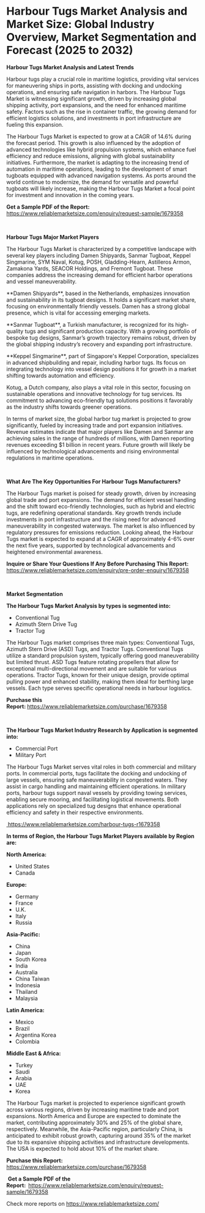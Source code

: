 <p><h1>Harbour Tugs Market Analysis and Market Size: Global Industry Overview, Market Segmentation and Forecast (2025 to 2032)</h1></p><p><strong>Harbour Tugs Market Analysis and Latest Trends</strong></p>
<p><p>Harbour tugs play a crucial role in maritime logistics, providing vital services for maneuvering ships in ports, assisting with docking and undocking operations, and ensuring safe navigation in harbors. The Harbour Tugs Market is witnessing significant growth, driven by increasing global shipping activity, port expansions, and the need for enhanced maritime safety. Factors such as the rise in container traffic, the growing demand for efficient logistics solutions, and investments in port infrastructure are fueling this expansion.</p><p>The Harbour Tugs Market is expected to grow at a CAGR of 14.6% during the forecast period. This growth is also influenced by the adoption of advanced technologies like hybrid propulsion systems, which enhance fuel efficiency and reduce emissions, aligning with global sustainability initiatives. Furthermore, the market is adapting to the increasing trend of automation in maritime operations, leading to the development of smart tugboats equipped with advanced navigation systems. As ports around the world continue to modernize, the demand for versatile and powerful tugboats will likely increase, making the Harbour Tugs Market a focal point for investment and innovation in the coming years.</p></p>
<p><strong>Get a Sample PDF of the Report:&nbsp;</strong> <a href="https://www.reliablemarketsize.com/enquiry/request-sample/1679358?utm_campaign=3324&utm_medium=2&utm_source=Github&utm_content=ia&utm_term=24032025&utm_id=harbour-tugs">https://www.reliablemarketsize.com/enquiry/request-sample/1679358</a></p>
<p>&nbsp;</p>
<p><strong>Harbour Tugs Major Market Players</strong></p>
<p><p>The Harbour Tugs Market is characterized by a competitive landscape with several key players including Damen Shipyards, Sanmar Tugboat, Keppel Singmarine, SYM Naval, Kotug, POSH, Gladding-Hearn, Astilleros Armon, Zamakona Yards, SEACOR Holdings, and Fremont Tugboat. These companies address the increasing demand for efficient harbor operations and vessel maneuverability.</p><p>**Damen Shipyards**, based in the Netherlands, emphasizes innovation and sustainability in its tugboat designs. It holds a significant market share, focusing on environmentally friendly vessels. Damen has a strong global presence, which is vital for accessing emerging markets.</p><p>**Sanmar Tugboat**, a Turkish manufacturer, is recognized for its high-quality tugs and significant production capacity. With a growing portfolio of bespoke tug designs, Sanmar’s growth trajectory remains robust, driven by the global shipping industry’s recovery and expanding port infrastructure.</p><p>**Keppel Singmarine**, part of Singapore's Keppel Corporation, specializes in advanced shipbuilding and repair, including harbor tugs. Its focus on integrating technology into vessel design positions it for growth in a market shifting towards automation and efficiency.</p><p>Kotug, a Dutch company, also plays a vital role in this sector, focusing on sustainable operations and innovative technology for tug services. Its commitment to advancing eco-friendly tug solutions positions it favorably as the industry shifts towards greener operations.</p><p>In terms of market size, the global harbor tug market is projected to grow significantly, fueled by increasing trade and port expansion initiatives. Revenue estimates indicate that major players like Damen and Sanmar are achieving sales in the range of hundreds of millions, with Damen reporting revenues exceeding $1 billion in recent years. Future growth will likely be influenced by technological advancements and rising environmental regulations in maritime operations.</p></p>
<p>&nbsp;</p>
<p><strong>What Are The Key Opportunities For Harbour Tugs Manufacturers?</strong></p>
<p><p>The Harbour Tugs market is poised for steady growth, driven by increasing global trade and port expansions. The demand for efficient vessel handling and the shift toward eco-friendly technologies, such as hybrid and electric tugs, are redefining operational standards. Key growth trends include investments in port infrastructure and the rising need for advanced maneuverability in congested waterways. The market is also influenced by regulatory pressures for emissions reduction. Looking ahead, the Harbour Tugs market is expected to expand at a CAGR of approximately 4-6% over the next five years, supported by technological advancements and heightened environmental awareness.</p></p>
<p><strong>Inquire or Share Your Questions If Any Before Purchasing This Report:</strong> <a href="https://www.reliablemarketsize.com/enquiry/pre-order-enquiry/1679358?utm_campaign=3324&utm_medium=2&utm_source=Github&utm_content=ia&utm_term=24032025&utm_id=harbour-tugs">https://www.reliablemarketsize.com/enquiry/pre-order-enquiry/1679358</a></p>
<p>&nbsp;</p>
<p><strong>Market Segmentation</strong></p>
<p><strong>The Harbour Tugs Market Analysis by types is segmented into:</strong></p>
<p><ul><li>Conventional Tug</li><li>Azimuth Stern Drive Tug</li><li>Tractor Tug</li></ul></p>
<p><p>The Harbour Tugs market comprises three main types: Conventional Tugs, Azimuth Stern Drive (ASD) Tugs, and Tractor Tugs. Conventional Tugs utilize a standard propulsion system, typically offering good maneuverability but limited thrust. ASD Tugs feature rotating propellers that allow for exceptional multi-directional movement and are suitable for various operations. Tractor Tugs, known for their unique design, provide optimal pulling power and enhanced stability, making them ideal for berthing large vessels. Each type serves specific operational needs in harbour logistics.</p></p>
<p><strong>Purchase this Report:&nbsp;</strong><a href="https://www.reliablemarketsize.com/purchase/1679358?utm_campaign=3324&utm_medium=2&utm_source=Github&utm_content=ia&utm_term=24032025&utm_id=harbour-tugs">https://www.reliablemarketsize.com/purchase/1679358</a></p>
<p>&nbsp;</p>
<p><strong>The Harbour Tugs Market Industry Research by Application is segmented into:</strong></p>
<p><ul><li>Commercial Port</li><li>Military Port</li></ul></p>
<p><p>The Harbour Tugs Market serves vital roles in both commercial and military ports. In commercial ports, tugs facilitate the docking and undocking of large vessels, ensuring safe maneuverability in congested waters. They assist in cargo handling and maintaining efficient operations. In military ports, harbour tugs support naval vessels by providing towing services, enabling secure mooring, and facilitating logistical movements. Both applications rely on specialized tug designs that enhance operational efficiency and safety in their respective environments.</p></p>
<p><a href="https://www.reliablemarketsize.com/harbour-tugs-r1679358?utm_campaign=3324&utm_medium=2&utm_source=Github&utm_content=ia&utm_term=24032025&utm_id=harbour-tugs">&nbsp;https://www.reliablemarketsize.com/harbour-tugs-r1679358</a></p>
<p><strong>In terms of Region, the Harbour Tugs Market Players available by Region are:</strong></p>
<p>
    <p> <strong> North America: </strong>
        <ul>
            <li>United States</li>
            <li>Canada</li>
        </ul>
        </p> 
    <p> <strong> Europe: </strong>
        <ul>
            <li>Germany</li>
            <li>France</li>
            <li>U.K.</li>
            <li>Italy</li>
            <li>Russia</li>
        </ul>
        </p> 
    <p> <strong> Asia-Pacific: </strong>
        <ul>
            <li>China</li>
            <li>Japan</li>
            <li>South Korea</li>
            <li>India</li>
            <li>Australia</li>
            <li>China Taiwan</li>
            <li>Indonesia</li>
            <li>Thailand</li>
            <li>Malaysia</li>
        </ul>
        </p> 
    <p> <strong> Latin America: </strong>
        <ul>
            <li>Mexico</li>
            <li>Brazil</li>
            <li>Argentina Korea</li>
            <li>Colombia</li>
        </ul>
        </p> 
    <p> <strong> Middle East & Africa: </strong>
        <ul>
            <li>Turkey</li>
            <li>Saudi</li>
            <li>Arabia</li>
            <li>UAE</li>
            <li>Korea</li>
        </ul>
    </p>
    </p>
<p><p>The Harbour Tugs market is projected to experience significant growth across various regions, driven by increasing maritime trade and port expansions. North America and Europe are expected to dominate the market, contributing approximately 30% and 25% of the global share, respectively. Meanwhile, the Asia-Pacific region, particularly China, is anticipated to exhibit robust growth, capturing around 35% of the market due to its expansive shipping activities and infrastructure developments. The USA is expected to hold about 10% of the market share.</p></p>
<p><strong>Purchase this Report: </strong><a href="https://www.reliablemarketsize.com/purchase/1679358?utm_campaign=3324&utm_medium=2&utm_source=Github&utm_content=ia&utm_term=24032025&utm_id=harbour-tugs">https://www.reliablemarketsize.com/purchase/1679358</a></p>
<p>&nbsp;<strong>Get a Sample PDF of the Report:&nbsp;&nbsp;</strong><a href="https://www.reliablemarketsize.com/enquiry/request-sample/1679358?utm_campaign=3324&utm_medium=2&utm_source=Github&utm_content=ia&utm_term=24032025&utm_id=harbour-tugs">https://www.reliablemarketsize.com/enquiry/request-sample/1679358</a></p>
<p><strong></strong></p>
<p>Check more reports on <a href="https://www.reliablemarketsize.com/?utm_campaign=3324&utm_medium=2&utm_source=Github&utm_content=ia&utm_term=24032025&utm_id=harbour-tugs">https://www.reliablemarketsize.com/</a></p>